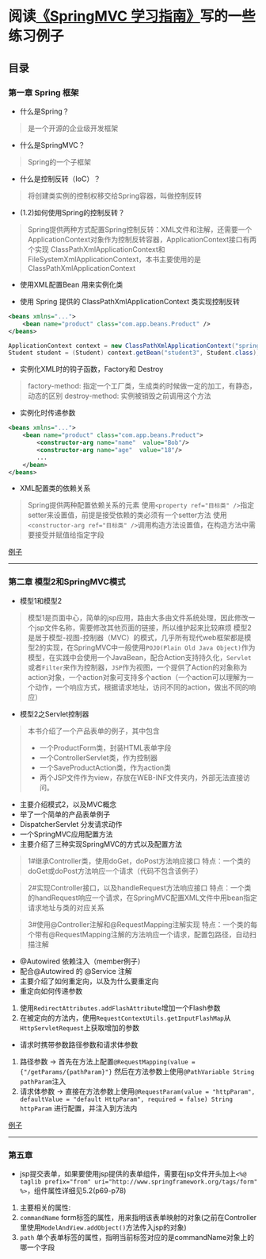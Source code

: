 # 阅读[《SpringMVC 学习指南》](http://152.136.139.89/book/SpringMVC.pdf)写的一些练习例子

## 目录

### 第一章 Spring 框架

- 什么是Spring？
> 是一个开源的企业级开发框架

- 什么是SpringMVC？
> Spring的一个子框架

- 什么是控制反转（IoC）？
> 将创建类实例的控制权移交给Spring容器，叫做控制反转

- (1.2)如何使用Spring的控制反转？
> Spring提供两种方式配置Spring控制反转：XML文件和注解，还需要一个ApplicationContext对象作为控制反转容器，ApplicationContext接口有两个实现 ClassPathXmlApplicationContext和FileSystemXmlApplicationContext，本书主要使用的是ClassPathXmlApplicationContext

- 使用XML配置Bean 用来实例化类
> 

- 使用 Spring 提供的 ClassPathXmlApplicationContext 类实现控制反转

```xml
<beans xmlns="...">
	<bean name="product" class="com.app.beans.Product" />
</beans>
```

``` java
ApplicationContext context = new ClassPathXmlApplicationContext("spring-config.xml");
Student student = (Student) context.getBean("student3", Student.class);
```

- 实例化XML时的钩子函数，Factory和 Destroy
> factory-method: 指定一个工厂类，生成类的时候做一定的加工，有静态，动态的区别
> destroy-method: 实例被销毁之前调用这个方法

- 实例化时传递参数

```xml
<beans xmlns="...">
	<bean name="product" class="com.app.beans.Product">
		<constructor-arg name="name"  value="Bob"/>
		<constructor-arg name="age"  value="18"/>
		...
	</bean>
</beans>
```

- XML配置类的依赖关系
> Spring提供两种配置依赖关系的元素
> 使用`<property ref="目标类" />`指定setter来设置值，前提是接受依赖的类必须有一个setter方法
> 使用`<constructor-arg ref="目标类" />`调用构造方法设置值，在构造方法中需要接受并赋值给指定字段

[例子](https://github.com/Dyinfalse/JavaLean/tree/master/springIocDemo)

---
### 第二章 模型2和SpringMVC模式

- 模型1和模型2

> 模型1是页面中心，简单的jsp应用，路由大多由文件系统处理，因此修改一个jsp文件名称，需要修改其他页面的链接，所以维护起来比较麻烦
> 模型2是居于模型-视图-控制器（MVC）的模式，几乎所有现代web框架都是模型2的实现，在SpringMVC中一般使用`POJO(Plain Old Java Object)`作为模型，在实践中会使用一个JavaBean，配合Action支持持久化，`Servlet`或者`Filter`来作为控制器，`JSP`作为视图，一个提供了Action的对象称为action对象，一个action对象可支持多个action（一个action可以理解为一个动作，一个响应方式，根据请求地址，访问不同的action，做出不同的响应）

- 模型2之Servlet控制器

> 本书介绍了一个产品表单的例子，其中包含
> - 一个ProductForm类，封装HTML表单字段
> - 一个ControllerServlet类，作为控制器
> - 一个SaveProductAction类，作为action类
> - 两个JSP文件作为view，存放在WEB-INF文件夹内，外部无法直接访问。




- 主要介绍模式2，以及MVC概念
- 举了一个简单的产品表单例子
- DispatcherServlet 分发请求动作
- 一个SpringMVC应用配置方法
- 主要介绍了三种实现SpringMVC的方式以及配置方法
 > 1#继承Controller类，使用doGet，doPost方法响应接口 
 > 特点：一个类的doGet或doPost方法响应一个请求（代码不包含该例子）
 
 > 2#实现Controller接口，以及handleRequest方法响应接口
 > 特点：一个类的handRequest响应一个请求，在SpringMVC配置XML文件中用bean指定请求地址与类的对应关系
 
 > 3#使用@Controller注解和@RequestMapping注解实现
 > 特点：一个类的每个带有@RequestMapping注解的方法响应一个请求，配置包路径，自动扫描注解
 
- @Autowired 依赖注入（member例子）
- 配合@Autowired 的 @Service 注解
- 主要介绍了如何重定向，以及为什么要重定向
- 重定向如何传递参数
 1. 使用`RedirectAttributes.addFlashAttribute`增加一个Flash参数
 2. 在被定向的方法内，使用`RequestContextUtils.getInputFlashMap`从`HttpServletRequest`上获取增加的参数
- 请求时携带参数路径参数和请求体参数
 1. 路径参数 -> 首先在方法上配置`@RequestMapping(value = {"/getParams/{pathParam}"}` 然后在方法参数上使用`@PathVariable String pathParam`注入
 2. 请求体参数 -> 直接在方法参数上使用`@RequestParam(value = "httpParam", defaultValue = "default HttpParam", required = false) String httpParam` 进行配置，并注入到方法内

[例子](https://github.com/Dyinfalse/JavaLean/tree/master/comservletweb)

---
### 第五章

- jsp提交表单，如果要使用jsp提供的表单组件，需要在jsp文件开头加上`<%@ taglib prefix="from" uri="http://www.springframework.org/tags/form" %>`，组件属性详细见5.2(p69-p78)
 1. 主要相关的属性:
 2. `commandName` form标签的属性，用来指明该表单映射的对象(之前在Controller里使用`ModelAndView.addObject()`方法传入jsp的对象)
 3. `path` 单个表单标签的属性，指明当前标签对应的是commandName对象上的哪一个字段
